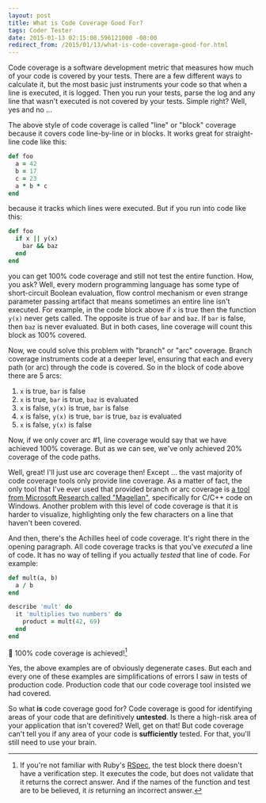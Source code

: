 ```yaml
---
layout: post
title: What is Code Coverage Good For?
tags: Coder Tester
date: 2015-01-13 02:15:08.596121000 -08:00
redirect_from: /2015/01/13/what-is-code-coverage-good-for.html
---
```


Code coverage is a software development metric that measures how much of your code is covered by your tests. There are a few different ways to calculate it, but the most basic just instruments your code so that when a line is executed, it is logged. Then you run your tests, parse the log and any line that wasn't executed is not covered by your tests. Simple right? Well, yes and no ...

The above style of code coverage is called "line" or "block" coverage because it covers code line-by-line or in blocks. It works great for straight-line code like this:

```ruby
def foo
  a = 42
  b = 17
  c = 23
  a * b * c
end
```

because it tracks which lines were executed. But if you run into code like this:

```ruby
def foo
  if x || y(x)
    bar && baz
  end
end
```

you can get 100% code coverage and still not test the entire function. How, you ask? Well, every modern programming language has some type of short-circuit Boolean evaluation, flow control mechanism or even strange parameter passing artifact that means sometimes an entire line isn't executed. For example, in the code block above if `x` is true then the function `y(x)` never gets called. The opposite is true of `bar` and `baz`. If `bar` is false, then `baz` is never evaluated. But in both cases, line coverage will count this block as 100% covered.

Now, we could solve this problem with "branch" or "arc" coverage. Branch coverage instruments code at a deeper level, ensuring that each and every path (or arc) through the code is covered. So in the block of code above there are 5 arcs:

1. `x` is true, `bar` is false
1. `x` is true, `bar` is true, `baz` is evaluated
1. `x` is false, `y(x)` is true, `bar` is false
1. `x` is false, `y(x)` is true, `bar` is true, `baz` is evaluated
1. `x` is false, `y(x)` is false

Now, if we only cover arc #1, line coverage would say that we have achieved 100% coverage. But as we can see, we've only achieved 20% coverage of the code paths.

Well, great! I'll just use arc coverage then! Except ... the vast majority of code coverage tools only provide line coverage. As a matter of fact, the only tool that I've ever used that provided branch or arc coverage is [a tool from Microsoft Research called "Magellan"][magellan], specifically for C/C++ code on Windows. Another problem with this level of code coverage is that it is harder to visualize, highlighting only the few characters on a line that haven't been covered.

And then, there's the Achilles heel of code coverage. It's right there in the opening paragraph. All code coverage tracks is that you've *executed* a line of code. It has no way of telling if you actually *tested* that line of code. For example:

```ruby
def mult(a, b)
  a / b
end

describe 'mult' do
  it 'multiplies two numbers' do
    product = mult(42, 69)
  end
end
```

:tada: 100% code coverage is achieved![^rspec]

Yes, the above examples are of obviously degenerate cases. But each and every one of these examples are simplifications of errors I saw in tests of production code. Production code that our code coverage tool insisted we had covered.

So what **is** code coverage good for? Code coverage is good for identifying areas of your code that are definitively **untested**. Is there a high-risk area of your application that isn't covered? Well, get on that! But code coverage can't tell you if any area of your code is **sufficiently** tested. For that, you'll still need to use your brain.

[^rspec]: If you're not familiar with Ruby's [RSpec][rspec], the test block there doesn't have a verification step. It executes the code, but does not validate that it returns the correct answer. And if the names of the function and test are to be believed, it *is* returning an incorrect answer.

[magellan]: http://research.microsoft.com/en-us/news/features/magellan.aspx
[rspec]: http://rspec.info/
